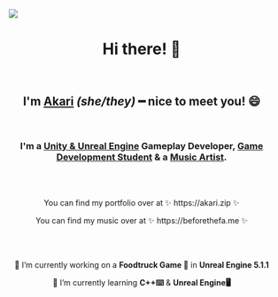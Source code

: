 <div style="text-align: center;">
<img src="akaLogo.png" style="display: block; margin-left: auto;  max-width: 50VW;margin-right: auto;">
</div>

<h1 align="center">Hi there! 👋</h1><br>
<h2 align="center">I'm <u>Akari</u> <i>(she/they)</i> ━ nice to meet you! 😄</h2><br>
<h3 align="center">I'm a <u>Unity & Unreal Engine</u> Gameplay Developer, <u>Game Development Student</u> & a <u>Music Artist</u>.</h3><br><br>


<p align="center">You can find my portfolio over at ✨ https://akari.zip ✨</p>  
<p align="center">You can find my music over at ✨ https://beforethefa.me ✨</p><br><br>  


<p align="center">🔭 I’m currently working on a <b>Foodtruck Game 🚚</b> in <b>Unreal Engine 5.1.1</b></p>  
<p align="center">🌱 I’m currently learning <b>C++⌨️</b> & <b>Unreal Engine🖥️</b></p>  
